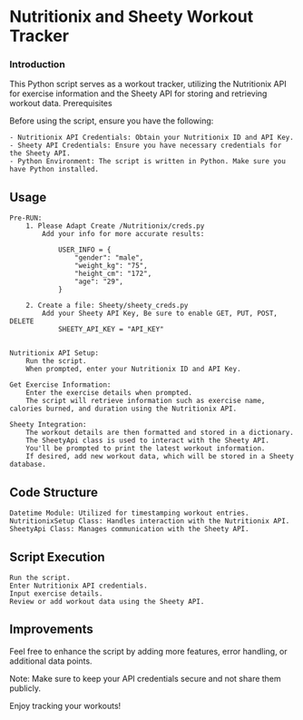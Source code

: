 # Nutritionix and Sheety Workout Tracker

### Introduction

This Python script serves as a workout tracker, utilizing the Nutritionix API for exercise information and the Sheety API for storing and retrieving workout data.
Prerequisites

Before using the script, ensure you have the following:

    - Nutritionix API Credentials: Obtain your Nutritionix ID and API Key.
    - Sheety API Credentials: Ensure you have necessary credentials for the Sheety API.
    - Python Environment: The script is written in Python. Make sure you have Python installed.

## Usage

    Pre-RUN:
        1. Please Adapt Create /Nutritionix/creds.py
            Add your info for more accurate results:

                USER_INFO = {
                    "gender": "male",
                    "weight_kg": "75",
                    "height_cm": "172",
                    "age": "29",
                }

        2. Create a file: Sheety/sheety_creds.py
            Add your Sheety API Key, Be sure to enable GET, PUT, POST, DELETE
                SHEETY_API_KEY = "API_KEY"


    Nutritionix API Setup:
        Run the script.
        When prompted, enter your Nutritionix ID and API Key.

    Get Exercise Information:
        Enter the exercise details when prompted.
        The script will retrieve information such as exercise name, calories burned, and duration using the Nutritionix API.

    Sheety Integration:
        The workout details are then formatted and stored in a dictionary.
        The SheetyApi class is used to interact with the Sheety API.
        You'll be prompted to print the latest workout information.
        If desired, add new workout data, which will be stored in a Sheety database.

## Code Structure

    Datetime Module: Utilized for timestamping workout entries.
    NutritionixSetup Class: Handles interaction with the Nutritionix API.
    SheetyApi Class: Manages communication with the Sheety API.

## Script Execution

    Run the script.
    Enter Nutritionix API credentials.
    Input exercise details.
    Review or add workout data using the Sheety API.

## Improvements

Feel free to enhance the script by adding more features, error handling, or additional data points.

Note: Make sure to keep your API credentials secure and not share them publicly.

Enjoy tracking your workouts!